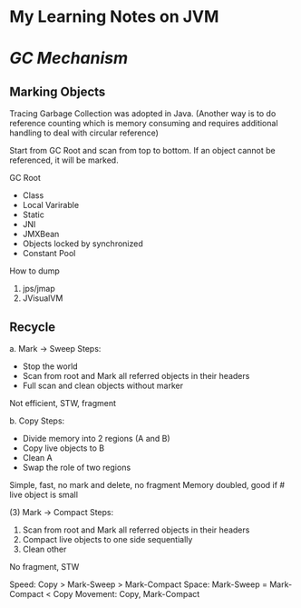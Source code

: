 # My Learning Notes on JVM

***GC Mechanism***
==================

**Marking Objects**
-------------------

Tracing Garbage Collection was adopted in Java.
(Another way is to do reference counting which is memory consuming and requires additional handling to deal with circular reference)

Start from GC Root and scan from top to bottom. If an object cannot be referenced, it will be marked.

GC Root
- Class
- Local Varirable
- Static 
- JNI
- JMXBean
- Objects locked by synchronized
- Constant Pool

How to dump
1. jps/jmap
2. JVisualVM

**Recycle**
-----------

a. Mark -> Sweep
Steps:
- Stop the world
- Scan from root and Mark all referred objects in their headers
- Full scan and clean objects without marker

Not efficient, STW, fragment

b. Copy
Steps:
- Divide memory into 2 regions (A and B)
- Copy live objects to B
- Clean A
- Swap the role of two regions

Simple, fast, no mark and delete, no fragment
Memory doubled, good if # live object is small

(3) Mark -> Compact
Steps:
1. Scan from root and Mark all referred objects in their headers
2. Compact live objects to one side sequentially
3. Clean other

No fragment, STW

Speed: Copy > Mark-Sweep > Mark-Compact
Space: Mark-Sweep = Mark-Compact < Copy
Movement: Copy, Mark-Compact
